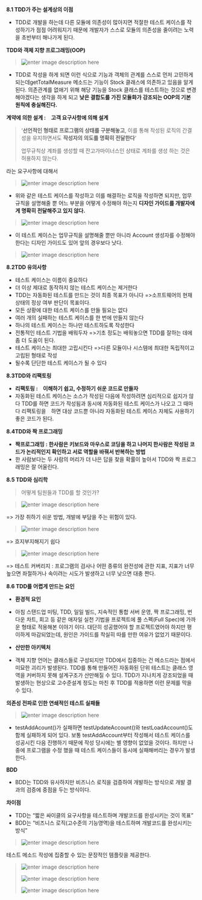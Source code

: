 **8.1 TDD가 주는 설계상의 이점**

 - TDD로 개발을 하는데 다른 모듈에 의존성이 많아지면 적절한 테스트 케이스를 작성하기가 점점 어려워지기 때문에 개발자가
   스스로 모듈의 의존성을 줄이려는 노력을 초반부터 해나가게 된다.

**TDD와 객체 지향 프로그래밍(OOP)**

> ![enter image description
> here](https://github.com/src8655/cafe24_6/blob/master/1.TDD/5_TDD에%20대한%20다양한%20시각/img/img_01.JPG?raw=true)

 - TDD로 작성을 하게 되면 이런 식으로 기능과 객체의 관계를 스스로 먼저 고민하게 되는데getTotalMeasure 메소드는 기능이 Stock 클래스에 의존하고 있음을 알게 된다. 의존관계를 없애기 위해 해당 기능을 Stock 클래스를 테스트하는 것으로 변경해야겠다는 생각을 하게 되고 **낮은 결합도를 가진 모듈화가 강조되는 OOP의 기본 원칙에 충실해진다.**

**계약에 의한 설계 :　고객 요구사항에 의해 설계**

> ‘**선언적인 형태로 프로그램의 상태를 구분해놓고**, 이를 통해 작성된 로직의 간결성을 유지하면서도 **작성자의 의도를 명확히 전달한다**‘
> 
> 업무규칙상 계좌를 생성할 때 잔고가마이너스인 상태로 계좌를 생성 하는 것은 허용하지 않는다.

라는 요구사항에 대해서

> ![enter image description
> here](https://github.com/src8655/cafe24_6/blob/master/1.TDD/5_TDD에%20대한%20다양한%20시각/img/img_02.JPG?raw=true)

 - 위와 같은 테스트 케이스를 작성하고 이를 해결하는 로직을 작성하면 되지만, 업무규칙을 설명해줄 뿐 어느 부분을 어떻게 수정해야 하는지 **디자인 가이드를 개발자에게 명확히 전달해주고 있지 않다.**

> ![enter image description
> here](https://github.com/src8655/cafe24_6/blob/master/1.TDD/5_TDD에%20대한%20다양한%20시각/img/img_03.JPG?raw=true)

 - 이 테스트 케이스는 업무규칙을 설명해줄 뿐만 아니라 Account 생성자를 수정해야 한다는 디자인 가이드도 있어 앞의 경우보다 낫다.

> ![enter image description
> here](https://github.com/src8655/cafe24_6/blob/master/1.TDD/5_TDD에%20대한%20다양한%20시각/img/img_04.JPG?raw=true)


**8.2TDD 유의사항**
- 테스트 케이스는 이름이 중요하다
- 더 이상 제대로 동작하지 않는 테스트 케이스는 제거한다
- TDD는 자동화된 테스트를 만드는 것이 최종 목표가 아니다
  =>소프트웨어의 현재 상태의 정상 여부 판단이 목표이다.
- 모든 상황에 대한 테스트 케이스를 만들 필요는 없다
- 여러 개의 실패하는 테스트 케이스를 한 번에 만들지 않는다
- 하나의 테스트 케이스는 하나만 테스트하도록 작성한다
- 전통적인 테스트 기법을 배워두자
  =>기초 정도는 배워놓으면 TDD를 잘하는 데에 좀 더 도움이 된다.
- 테스트 케이스는 최대한 고립시킨다
  =>다른 모듈이나 시스템에 최대한 독립적이고 고립된 형태로 작성
- 될수록 단단한 테스트 케이스가 될 수 있다


**8.3TDD와 리팩토링**

 - **리팩토링 :　이해하기 쉽고, 수정하기 쉬운 코드로 만들자**
 - 자동화된 테스트 케이스는 소스가 작성된 다음에 작성하려면 심리적으로 쉽지가 않다 TDD를 하면 코드가 작성됨과 동시에 자동화된 테스트 케이스가 나오고 그 때마다 리팩토링을　하면 대상
   코드뿐 아니라 자동화된 테스트 케이스 자체도 사용하기 좋은 코드가 된다.


**8.4TDD와 짝 프로그래밍**

 - **짝프로그래밍 : 한사람은 키보드와 마우스로 코딩을 하고 나머지 한사람은 작성된 코드가 논리적인지 확인하고 서로 역할을 바꿔서 반복하는 방법** 
 - 한 사람보다는 두 사람의 머리가 더 나은 답을 찾을 확률이 높아서 TDD와 짝 프로그래밍은 잘
   어울린다.

**8.5 TDD와 심리학**

> 어떻게 팀원들과 TDD를 할 것인가?

> ![enter image description
> here](https://github.com/src8655/cafe24_6/blob/master/1.TDD/5_TDD에%20대한%20다양한%20시각/img/img_05.JPG?raw=true)

=> 가장 취하기 쉬운 방법, 개발에 부담을 주는 위험이 있다.

> ![enter image description
> here](https://github.com/src8655/cafe24_6/blob/master/1.TDD/5_TDD에%20대한%20다양한%20시각/img/img_06.JPG?raw=true)

=> 흐지부지해지기 쉽다

> ![enter image description
> here](https://github.com/src8655/cafe24_6/blob/master/1.TDD/5_TDD에%20대한%20다양한%20시각/img/img_07.JPG?raw=true)

=> 테스트 커버리지 : 프로그램의 검사나 어떤 종류의 완전성에 관한 지표, 지표가 너무 높으면 좌절하거나 속이려는 시도가 발생하고 너무 낮으면 대충 짠다.
	
	
**8.6 TDD를 어렵게 만드는 요인**

 - **환경적 요인** 
 - 아침 스탠드업 미팅, TDD, 일일 빌드, 지속적인 통합 서버 운영, 짝 프로그래밍, 번 다운 차트, 회고 등 같은 애자일 실천 기법을 프로젝트에 풀 스펙(Full Spec)에 가까운 형태로 적용해본 이야기 이다. 대단히 성공했어야 할 프로젝트였어야 하지만 평이하게 마감되었는데, 원인은 가이드를 착실히 따를 만한 여유가 없었기 때문이다.

 - **산만한 아키텍처**

 - 객체 지향 언어는 클래스들로 구성되지만 TDD에서 집중하는 건 메소드라는 점에서 미묘한 괴리가 발생된다. TDD를 통해 만들어진 자동화된 단위 테스트는 클래스 영역을 커버하지 못해 설계구조가 산만해질 수 있다. TDD가 지나치게 강조되었을 때 발생하는 현상으로 고수준설계 정도는 마친 후 TDD를 적용하면 이런 문제를 막을 수 있다.

**의존성 전파로 인한 연쇄적인 테스트 실패들**

> ![enter image description
> here](https://github.com/src8655/cafe24_6/blob/master/1.TDD/5_TDD에%20대한%20다양한%20시각/img/img_08.JPG?raw=true)

 - testAddAcount()가 실패하면 testUpdateAccount()와 testLoadAccount()도 함께 실패하게 되어 있다. 보통 testAddAccount부터 작성해서 테스트 케이스를 성공시킨 다음 진행하기 때문에 작성 당시에는 별 영향이 없었을 것이다. 하지만 나중에 프로그램을 수정 했을 때 테스트 케이스들이 동시에 실패해버리는 경우가 발생한다.

**BDD**

 - BDD는 TDD와 유사하지만 비즈니스 로직을 검증하여 개발하는 방식으로 개발 결과의 검증에 중점을 두는 방식이다.

**차이점**

 - TDD는 “짧은 싸이클의 요구사항을 테스트하며 개발코드를 완성시키는 것이 목표”
 - BDD는 “비즈니스 로직(고수준의 기능영역)을 테스트하며 개발코드를 완성시키는 방식”

> ![enter image description
> here](https://github.com/src8655/cafe24_6/blob/master/1.TDD/5_TDD에%20대한%20다양한%20시각/img/img_09.JPG?raw=true)

테스트 메소드 작성에 집중할 수 있는 문장적인 템플릿을 제공한다.

> ![enter image description
> here](https://github.com/src8655/cafe24_6/blob/master/1.TDD/5_TDD에%20대한%20다양한%20시각/img/img_20.JPG?raw=true)
> 
> 
> ![enter image description
> here](https://github.com/src8655/cafe24_6/blob/master/1.TDD/5_TDD에%20대한%20다양한%20시각/img/img_21.JPG?raw=true)
> 
> 
> ![enter image description
> here](https://github.com/src8655/cafe24_6/blob/master/1.TDD/%EC%9C%A4%EB%AF%BC%ED%98%B8/img/img_22.JPG?raw=true)
